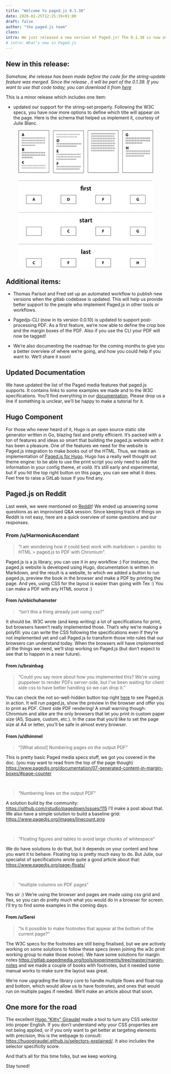 ```yaml
---
title: "Welcome to paged.js 0.1.38"
date: 2020-02-25T12:25:19+01:00
draft: false
author: "the paged.js team"
class:
intro: We just released a new version of Paged.js! The 0.1.38 is now available to download from [unpkg](https://unpkg.com) or [npm](https://www.npmjs.com/package/pagedjs).
# intro: What’s new in Paged.js
---
```


<!-- We just released a new version of Paged.js! The 0.1.38 is now available to download from [https://unpkg.com](https://unpkg.com/browse/pagedjs@0.1.38/dist/) or you can install it using [npm](https://www.npmjs.com/package/pagedjs). -->

## New in this release:

_Somehow, the release has been made before the code for the string-update feature was merged. Since the release , it will be part of the 0.1.39. If you want to use that code today, you can download it from [here](/documentation/releases)_

This is a minor release which includes one item:

- updated our support for the string-set property. Following the W3C specs, you have now more options to define which title will appear on the page. Here is the schema that helped us implement it, courtesy of Julie Blanc.

<figure> <img src="images/graphic-issue-string.png"  /></figure>

## Additional items:

- Thomas Parisot and Fred set up an automated workflow to publish new versions when the gitlab codebase is updated. This will help us provide better support to the people who implement Paged.js in other tools or workflows.

- Pagedjs-CLI (now in its version 0.0.10) is updated to support post-processing PDF. As a first feature, we’re now able to define the crop box and the margin boxes of the PDF. Also if you use the CLI your PDF will now be tagged!

- We’re also documenting the roadmap for the coming months to give you a better overview of where we’re going, and how you could help if you want to. We’ll share it soon!

## Updated Documentation

We have updated the list of the Paged media features that paged.js supports. It contains links to some examples we made and to the W3C specifications. You’ll find everything in our [documentation](http://localhost:1313/documentation/cheatsheet/). Please drop us a line if something is unclear, we’ll be happy to make a tutorial for it.

## Hugo Component

For those who never heard of it, Hugo is an open source static site generator written in Go, blazing fast and pretty efficient. It’s packed with a ton of features and ideas so smart that building the paged.js website with it has been a pleasure. One of the features we need for the website is Paged.js integration to make books out of the HTML. Thus, we made an implementation of [Paged.js for Hugo](https://gitlab.pagedmedia.org/julientaq/pagedjs-hugo). Hugo has a really well thought out theme engine: to be able to use the print script you only need to add the information in your config theme, _et voilà_. It’s still early and experimental, but if you hit the top right button on this page, you can see what it does. Feel free to raise a GitLab issue if you find any.

## Paged.js on Reddit

Last week, we were mentioned on [Reddit](https://www.reddit.com/r/javascript/comments/f5syqi/pagedjs_a_free_and_open_source_javascript_library/)! We ended up answering some questions as an improvised Q&A session. Since keeping track of things on Reddit is not easy, here are a quick overview of some questions and our responses.

### From /u/HarmonicAscendant

> “I am wondering how it could best work with markdown > pandoc to HTML > paged.js to PDF with Chromium”.

Paged.js is a js library, you can use it in any workflow :) For instance, the paged.js website is developed using Hugo, documentation is written in Markdown, and the result is a website, to which we added a button to run paged.js, preview the book in the browser and make a PDF by printing the page. And yes, using CSS for the layout is easier than going with Tex :) You can make a PDF with any HTML source :)

#### From /u/ebichuhamster

> “Isn’t this a thing already just using css?”

It should be. W3C wrote (and keep writing) a lot of specifications for print, but browsers haven’t really implemented those. That’s why we’re making a polyfill: you can write the CSS following the specifications even if they’re not implemented yet and call Paged.js to transform those into rules that our browsers can understand today. When the browsers will have implemented all the things we need, we’ll stop working on Paged.js (but don’t expect to see that to happen in a near future).

#### From /u/brainbag

> “Could you say more about how you implemented this? We're using puppeteer to render PDFs server-side, but I've been waiting for client side css to have better handling so we can drop it.”

You can check the not so-well-hidden button top right [here](https://www.pagedjs.org/posts/2020-02-19-toc/) to see Paged.js in action. It will run paged.js, show the preview in the browser and offer you to print as PDF. Client side PDF rendering! A small warning though: Chromium and alike are the only browsers that let you print in custom paper size (A5, Square, custom, etc.). In the case that you’d like to set the page size at A4 or letter, you’ll be safe in almost every browser.

#### From /u/dhimmel

> “[What about] Numbering pages on the output PDF”

This is pretty basic Paged media specs stuff, we got you covered in the doc. (you may want to read from the top of the page though) https://www.pagedjs.org/documentation/07-generated-content-in-margin-boxes/#page-counter

​

> “Numbering lines on the output PDF”

A solution build by the community: https://github.com/rstudio/pagedown/issues/115 I’ll make a post about that. We also have a simple solution to build a baseline grid: https://www.pagedjs.org/images/linecount.png

​

> ”Floating figures and tables to avoid large chunks of whitespace”

We do have solutions to do that, but it depends on your content and how you want it to behave. Floating top is pretty much easy to do. But Julie, our specialist of specifications wrote quite a good article about that: https://www.pagedjs.org/page-floats/

​

> “multiple columns on PDF pages”

Yes sir :) We’re using the browser and pages are made using css grid and flex, so you can do pretty much what you would do in a browser for screen. I’ll try to find some examples in the coming days.

#### From /u/Serei

> “Is it possible to make footnotes that appear at the bottom of the current page?”

The W3C specs for the footnotes are still being finalised, but we are actively working on some solutions to follow these specs (even joining the w3c print working group to make those evolve). We have some solutions for margin notes https://gitlab.pagedmedia.org/tools/experiments/tree/master/margin-notes and we made a couple of books with footnotes, but it needed some manual works to make sure the layout was great.

We’re now upgrading the library core to handle multiple flows and float-top and bottom, which would allow us to have footnotes, and ones that would run on multiple pages if needed. We’ll make an article about that soon.

## One more for the road

The excellent [Hugo “Kitty” Giraudel](https://hugogiraudel.com) made a tool to turn any CSS selector into proper English. If you don’t understand why your CSS properties are not being applied, or if you only want to get better at targeting elements with precision, this is the webpage to consult: https://hugogiraudel.github.io/selectors-explained/. It also includes the selector specificity score.

And that’s all for this time folks, but we keep working.

Stay tuned!


